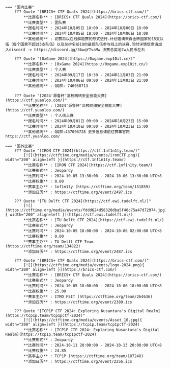     === "国内比赛"
        ??? Quote "[BRICS+ CTF Quals 2024](https://brics-ctf.com/)"  
            **比赛名称** : [BRICS+ CTF Quals 2024](https://brics-ctf.com/)  
            **比赛类型** : 团队赛  
            **报名时间** : 2024年10月05日 18:00 - 2024年10月06日 18:00  
            **比赛时间** : 2024年10月05日 18:00 - 2024年10月06日 18:00  
            **其他说明** : 初赛将以在线解题赛的形式进行.计划邀请来自金砖国家的15支队伍（每个国家不超过3支队伍）以及总排名前10的最佳队伍参与线上的决赛.同时详情信息请加入discord -> https://discord.gg/3AwqYTvaMw 决赛总奖池7w人民币左右  
            
        ??? Quote "[0xGame 2024](https://0xgame.exp10it.cn/)"  
            **比赛名称** : [0xGame 2024](https://0xgame.exp10it.cn/)  
            **比赛类型** : 个人赛  
            **报名时间** : 2024年09月17日 10:30 - 2024年11月03日 21:00  
            **比赛时间** : 2024年10月06日 09:00 - 2024年11月03日 21:00  
            **其他说明** : QQ群: 746958713  
            
        ??? Quote "[2024'源鲁杯'高校网络安全技能大赛](https://ctf.yuanloo.com/)"  
            **比赛名称** : [2024'源鲁杯'高校网络安全技能大赛](https://ctf.yuanloo.com/)  
            **比赛类型** : 个人线上赛  
            **报名时间** : 2024年09月01日 09:00 - 2024年10月23日 15:00  
            **比赛时间** : 2024年10月10日 09:00 - 2024年10月23日 15:00  
            **其他说明** : QQ群:437096728 更多信息请前往赛事官网 https://ctf.yuanloo.com/  
                
    === "国外比赛"
        ??? Quote "[IRON CTF 2024](https://ctf.1nf1n1ty.team/)"  
            [![](https://ctftime.org/media/events/ironCTF.png){ width="200" align=left }](https://ctf.1nf1n1ty.team/)  
            **比赛名称** : [IRON CTF 2024](https://ctf.1nf1n1ty.team/)  
            **比赛形式** : Jeopardy  
            **比赛时间** : 2024-10-05 13:30:00 - 2024-10-06 13:30:00 UTC+8  
            **比赛权重** : 0.00  
            **赛事主办** : 1nf1n1ty (https://ctftime.org/team/151859)  
            **添加日历** : https://ctftime.org/event/2497.ics  
            
        ??? Quote "[TU Delft CTF 2024](https://ctf.ewi.tudelft.nl/)"  
            [![](https://ctftime.org/media/events/fddd624d58320dba5f40c75a47d72974.jpg){ width="200" align=left }](https://ctf.ewi.tudelft.nl/)  
            **比赛名称** : [TU Delft CTF 2024](https://ctf.ewi.tudelft.nl/)  
            **比赛形式** : Jeopardy  
            **比赛时间** : 2024-10-05 18:00:00 - 2024-10-06 02:00:00 UTC+8  
            **比赛权重** : 0.00  
            **赛事主办** : TU Delft CTF Team (https://ctftime.org/team/134822)  
            **添加日历** : https://ctftime.org/event/2487.ics  
            
        ??? Quote "[BRICS+ CTF Quals 2024](https://brics-ctf.com/)"  
            [![](https://ctftime.org/media/events/logo-2024.png){ width="200" align=left }](https://brics-ctf.com/)  
            **比赛名称** : [BRICS+ CTF Quals 2024](https://brics-ctf.com/)  
            **比赛形式** : Jeopardy  
            **比赛时间** : 2024-10-05 18:00:00 - 2024-10-06 18:00:00 UTC+8  
            **比赛权重** : 25.00  
            **赛事主办** : ITMO FSIT (https://ctftime.org/team/264636)  
            **添加日历** : https://ctftime.org/event/2389.ics  
            
        ??? Quote "[TCP1P CTF 2024: Exploring Nusantara's Digital Realm](https://tcp1p.team/tcp1pctf-2024)"  
            [![](https://ctftime.org/media/events/Asset_10.jpg){ width="200" align=left }](https://tcp1p.team/tcp1pctf-2024)  
            **比赛名称** : [TCP1P CTF 2024: Exploring Nusantara's Digital Realm](https://tcp1p.team/tcp1pctf-2024)  
            **比赛形式** : Jeopardy  
            **比赛时间** : 2024-10-11 20:00:00 - 2024-10-13 20:00:00 UTC+8  
            **比赛权重** : 24.85  
            **赛事主办** : TCP1P (https://ctftime.org/team/187248)  
            **添加日历** : https://ctftime.org/event/2256.ics  
            